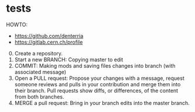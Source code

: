 # tests

HOWTO:

* https://github.com/denterria
* https://gitlab.cern.ch/profile

0) Create a repository.
1) Start a new BRANCH: Copying master to edit
2) COMMIT: Making mods and saving files changes into branch (with associated message)
3) Open a PULL request: Propose your changes with a message, request someone reviews 
   and pulls in your contribution and merge them into their branch. 
   Pull requests show diffs, or differences, of the content from both branches.
4) MERGE a pull request: Bring in your branch edits into the master branch.
